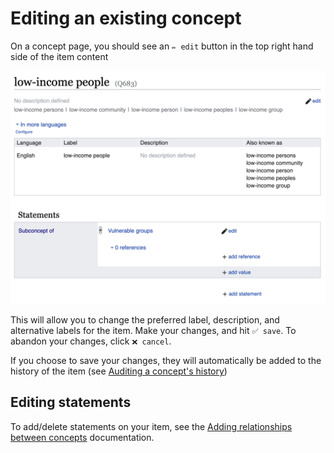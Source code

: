 # Editing an existing concept

On a concept page, you should see an `✏️ edit` button in the top right hand side of the item content

![](./images/edit-item.png)

This will allow you to change the preferred label, description, and alternative labels for the item. Make your changes, and hit `✅ save`. To abandon your changes, click `❌ cancel`.

If you choose to save your changes, they will automatically be added to the history of the item (see [Auditing a concept's history](./auditing-a-concepts-history.md))

## Editing statements

To add/delete statements on your item, see the [Adding relationships between concepts](./adding-relationships.md) documentation.
